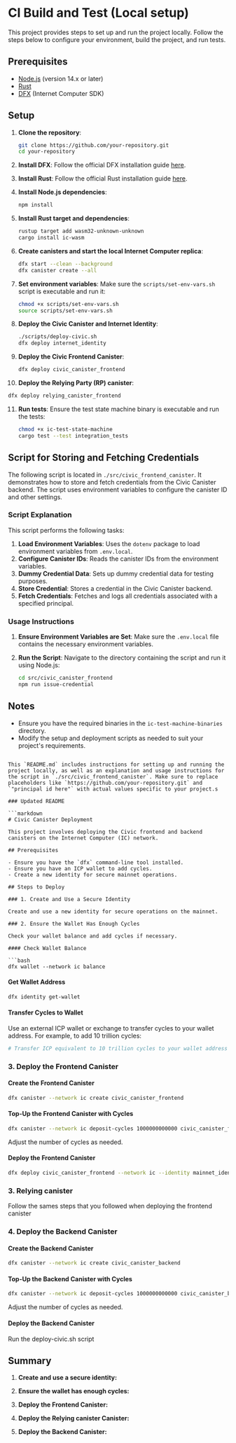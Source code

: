 # CI Build and Test (Local setup)

This project provides steps to set up and run the project locally. Follow the steps below to configure your environment, build the project, and run tests.

## Prerequisites

- [Node.js](https://nodejs.org/) (version 14.x or later)
- [Rust](https://www.rust-lang.org/tools/install)
- [DFX](https://smartcontracts.org/docs/developers-guide/install-upgrade-remove.html) (Internet Computer SDK)

## Setup

1. **Clone the repository**:
   ```bash
   git clone https://github.com/your-repository.git
   cd your-repository
   ```

2. **Install DFX**:
   Follow the official DFX installation guide [here](https://smartcontracts.org/docs/developers-guide/install-upgrade-remove.html).

3. **Install Rust**:
   Follow the official Rust installation guide [here](https://www.rust-lang.org/tools/install).

4. **Install Node.js dependencies**:
   ```bash
   npm install
   ```

5. **Install Rust target and dependencies**:
   ```bash
   rustup target add wasm32-unknown-unknown
   cargo install ic-wasm
   ```

6. **Create canisters and start the local Internet Computer replica**:
   ```bash
   dfx start --clean --background
   dfx canister create --all
   ```

7. **Set environment variables**:
   Make sure the `scripts/set-env-vars.sh` script is executable and run it:
   ```bash
   chmod +x scripts/set-env-vars.sh
   source scripts/set-env-vars.sh
   ```

8. **Deploy the Civic Canister and Internet Identity**:
   ```bash
   ./scripts/deploy-civic.sh
   dfx deploy internet_identity
   ```

9. **Deploy the Civic Frontend Canister**:
    ```bash
    dfx deploy civic_canister_frontend
    ```

10. **Deploy the Relying Party (RP) canister**:
   ```bash
   dfx deploy relying_canister_frontend
   ```

11. **Run tests**:
    Ensure the test state machine binary is executable and run the tests:
    ```bash
    chmod +x ic-test-state-machine
    cargo test --test integration_tests
    ```

## Script for Storing and Fetching Credentials

The following script is located in `./src/civic_frontend_canister`. It demonstrates how to store and fetch credentials from the Civic Canister backend. The script uses environment variables to configure the canister ID and other settings.

### Script Explanation

This script performs the following tasks:

1. **Load Environment Variables**: Uses the `dotenv` package to load environment variables from `.env.local`.
2. **Configure Canister IDs**: Reads the canister IDs from the environment variables.
3. **Dummy Credential Data**: Sets up dummy credential data for testing purposes.
4. **Store Credential**: Stores a credential in the Civic Canister backend.
5. **Fetch Credentials**: Fetches and logs all credentials associated with a specified principal.

### Usage Instructions

1. **Ensure Environment Variables are Set**: Make sure the `.env.local` file contains the necessary environment variables.

2. **Run the Script**:
   Navigate to the directory containing the script and run it using Node.js:
   ```bash
   cd src/civic_canister_frontend
   npm run issue-credential
   ```

## Notes

- Ensure you have the required binaries in the `ic-test-machine-binaries` directory.
- Modify the setup and deployment scripts as needed to suit your project's requirements.
```

This `README.md` includes instructions for setting up and running the project locally, as well as an explanation and usage instructions for the script in `./src/civic_frontend_canister`. Make sure to replace placeholders like `https://github.com/your-repository.git` and `"principal id here"` with actual values specific to your project.s

### Updated README

```markdown
# Civic Canister Deployment

This project involves deploying the Civic frontend and backend canisters on the Internet Computer (IC) network.

## Prerequisites

- Ensure you have the `dfx` command-line tool installed.
- Ensure you have an ICP wallet to add cycles.
- Create a new identity for secure mainnet operations.

## Steps to Deploy

### 1. Create and Use a Secure Identity

Create and use a new identity for secure operations on the mainnet.

### 2. Ensure the Wallet Has Enough Cycles

Check your wallet balance and add cycles if necessary.

#### Check Wallet Balance

```bash
dfx wallet --network ic balance
```

#### Get Wallet Address

```bash
dfx identity get-wallet
```

#### Transfer Cycles to Wallet

Use an external ICP wallet or exchange to transfer cycles to your wallet address. For example, to add 10 trillion cycles:

```bash
# Transfer ICP equivalent to 10 trillion cycles to your wallet address obtained from `dfx identity get-wallet`.
```

### 3. Deploy the Frontend Canister

#### Create the Frontend Canister

```bash
dfx canister --network ic create civic_canister_frontend
```

#### Top-Up the Frontend Canister with Cycles

```bash
dfx canister --network ic deposit-cycles 1000000000000 civic_canister_frontend
```

Adjust the number of cycles as needed.

#### Deploy the Frontend Canister

```bash
dfx deploy civic_canister_frontend --network ic --identity mainnet_identity
```

### 3. Relying canister

Follow the sames steps that you followed when deploying the frontend canister

### 4. Deploy the Backend Canister

#### Create the Backend Canister

```bash
dfx canister --network ic create civic_canister_backend
```

#### Top-Up the Backend Canister with Cycles

```bash
dfx canister --network ic deposit-cycles 1000000000000 civic_canister_backend
```

Adjust the number of cycles as needed.

#### Deploy the Backend Canister

Run the deploy-civic.sh script

## Summary

1. **Create and use a secure identity:**

2. **Ensure the wallet has enough cycles:**

3. **Deploy the Frontend Canister:**
4. **Deploy the Relying canister Canister:**

5. **Deploy the Backend Canister:**
